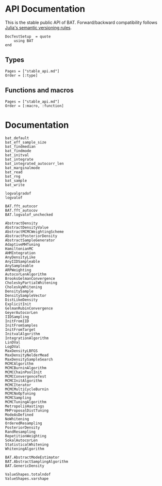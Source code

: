 # API Documentation

This is the stable public API of BAT. Forward/backward compatibility follows
[Julia's semantic versioning rules](https://julialang.github.io/Pkg.jl/v1/compatibility/).


```@meta
DocTestSetup  = quote
    using BAT
end
```

## Types

```@index
Pages = ["stable_api.md"]
Order = [:type]
```

## Functions and macros

```@index
Pages = ["stable_api.md"]
Order = [:macro, :function]
```

# Documentation


```@docs
bat_default
bat_eff_sample_size
bat_findmedian
bat_findmode
bat_initval
bat_integrate
bat_integrated_autocorr_len
bat_marginalmode
bat_read
bat_rng
bat_sample
bat_write

logvalgradof
logvalof

BAT.fft_autocor
BAT.fft_autocov
BAT.logvalof_unchecked

AbstractDensity
AbstractDensityValue
AbstractMCMCWeightingScheme
AbstractPosteriorDensity
AbstractSampleGenerator
AdaptiveMHTuning
HamiltonianMC
AHMIntegration
AnyDensityLike
AnyIIDSampleable
AnySampleable
ARPWeighting
AutocorLenAlgorithm
BrooksGelmanConvergence
CholeskyPartialWhitening
CholeskyWhitening
DensitySample
DensitySampleVector
DistLikeDensity
ExplicitInit
GelmanRubinConvergence
GeyerAutocorLen
IIDSampling
InitFromIID
InitFromSamples
InitFromTarget
InitvalAlgorithm
IntegrationAlgorithm
LinDVal
LogDVal
MaxDensityLBFGS
MaxDensityNelderMead
MaxDensitySampleSearch
MCMCAlgorithm
MCMCBurninAlgorithm
MCMCChainPoolInit
MCMCConvergenceTest
MCMCInitAlgorithm
MCMCIterator
MCMCMultiCycleBurnin
MCMCNoOpTuning
MCMCSampling
MCMCTuningAlgorithm
MetropolisHastings
MHProposalDistTuning
ModeAsDefined
NoWhitening
OrderedResampling
PosteriorDensity
RandResampling
RepetitionWeighting
SokalAutocorLen
StatisticalWhitening
WhiteningAlgorithm

BAT.AbstractModeEstimator
BAT.AbstractSamplingAlgorithm
BAT.GenericDensity

ValueShapes.totalndof
ValueShapes.varshape
```
